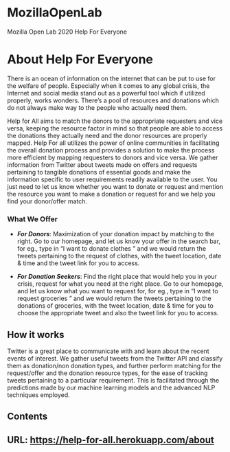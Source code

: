 # MozillaOpenLab
Mozilla Open Lab 2020 Help For Everyone

# About Help For Everyone

There is an ocean of information on the internet that can be put to use for the welfare of people. Especially when it comes to any global crisis, the Internet and social media stand out as a powerful tool which if utilized properly, works wonders. There’s a pool of resources and donations which do not always make way to the people who actually need them.

Help for All aims to match the donors to the appropriate requesters and vice versa, keeping the resource factor in mind so that people are able to access the donations they actually need and the donor resources are properly mapped. Help For all utilizes the power of online communities in facilitating the overall donation process and provides a solution to make the process more efficient by mapping requesters to donors and vice versa. We gather information from Twitter about tweets made on offers and requests pertaining to tangible donations of essential goods and make the information specific to user requirements readily available to the user. You just need to let us know whether you want to donate or request and mention the resource you want to make a donation or request for and we help you find your donor/offer match.

### What We Offer
  - ***For Donors***: Maximization of your donation impact by matching to the right. Go to our homepage, and let us know your offer in the search bar, for eg., type in “I want to donate clothes ” and we would return the tweets pertaining to the request of clothes, with the tweet location, date & time and the tweet link for you to access.

  - ***For Donation Seekers***: Find the right place that would help you in your crisis, request for what you need at the right place. Go to our homepage, and let us know what you want to request for, for eg., type in “I want to request groceries ” and we would return the tweets pertaining to the donations of groceries, with the tweet location, date & time for you to choose the appropriate tweet and also the tweet link for you to access.

## How it works
Twitter is a great place to communicate with and learn about the recent events of interest. We gather useful tweets from the Twitter API and classify them as donation/non donation types, and further perform matching for the request/offer and the donation resource types, for the ease of tracking tweets pertaining to a particular requirement. This is facilitated through the predictions made by our machine learning models and the advanced NLP techniques employed.

## Contents

## URL: https://help-for-all.herokuapp.com/about

